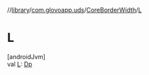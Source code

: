 //[library](../../../index.md)/[com.glovoapp.uds](../index.md)/[CoreBorderWidth](index.md)/[L](-l.md)

# L

[androidJvm]\
val [L](-l.md): [Dp](https://developer.android.com/reference/kotlin/androidx/compose/ui/unit/Dp.html)
